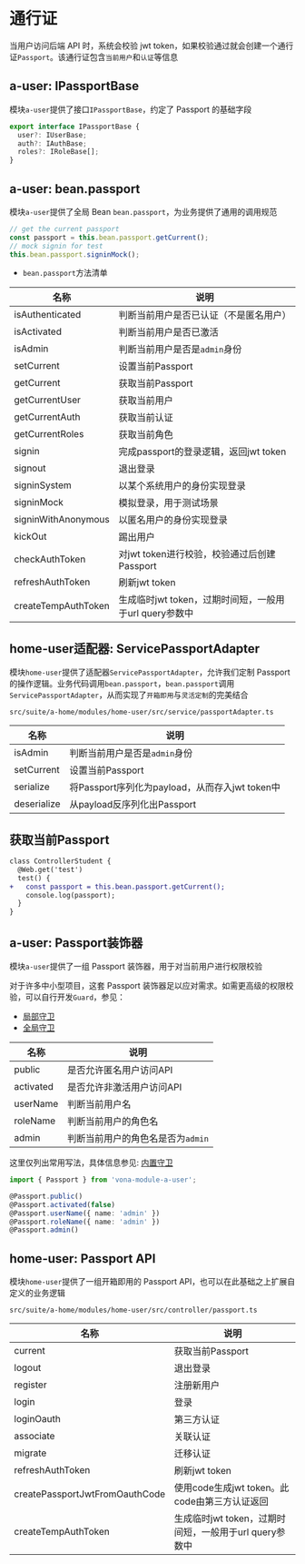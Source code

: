 # 通行证

当用户访问后端 API 时，系统会校验 jwt token，如果校验通过就会创建一个通行证`Passport`。该通行证包含`当前用户`和`认证`等信息

## a-user: IPassportBase

模块`a-user`提供了接口`IPassportBase`，约定了 Passport 的基础字段

``` typescript
export interface IPassportBase {
  user?: IUserBase;
  auth?: IAuthBase;
  roles?: IRoleBase[];
}
```

## a-user: bean.passport

模块`a-user`提供了全局 Bean `bean.passport`，为业务提供了通用的调用规范

``` typescript
// get the current passport
const passport = this.bean.passport.getCurrent();
// mock signin for test
this.bean.passport.signinMock();
```

* `bean.passport`方法清单

|名称|说明|
|--|--|
|isAuthenticated|判断当前用户是否已认证（不是匿名用户）|
|isActivated|判断当前用户是否已激活|
|isAdmin|判断当前用户是否是`admin`身份|
|setCurrent|设置当前Passport|
|getCurrent|获取当前Passport|
|getCurrentUser|获取当前用户|
|getCurrentAuth|获取当前认证|
|getCurrentRoles|获取当前角色|
|signin|完成passport的登录逻辑，返回jwt token|
|signout|退出登录|
|signinSystem|以某个系统用户的身份实现登录|
|signinMock|模拟登录，用于测试场景|
|signinWithAnonymous|以匿名用户的身份实现登录|
|kickOut|踢出用户|
|checkAuthToken|对jwt token进行校验，校验通过后创建Passport|
|refreshAuthToken|刷新jwt token|
|createTempAuthToken|生成临时jwt token，过期时间短，一般用于url query参数中|

## home-user适配器: ServicePassportAdapter

模块`home-user`提供了适配器`ServicePassportAdapter`，允许我们定制 Passport 的操作逻辑。业务代码调用`bean.passport`，`bean.passport`调用`ServicePassportAdapter`，从而实现了`开箱即用`与`灵活定制`的完美结合

`src/suite/a-home/modules/home-user/src/service/passportAdapter.ts`

|名称|说明|
|--|--|
|isAdmin|判断当前用户是否是`admin`身份|
|setCurrent|设置当前Passport|
|serialize|将Passport序列化为payload，从而存入jwt token中|
|deserialize|从payload反序列化出Passport|

## 获取当前Passport

``` diff
class ControllerStudent {
  @Web.get('test')
  test() {
+   const passport = this.bean.passport.getCurrent();
    console.log(passport);
  }
}
```

## a-user: Passport装饰器

模块`a-user`提供了一组 Passport 装饰器，用于对当前用户进行权限校验

对于许多中小型项目，这套 Passport 装饰器足以应对需求。如需更高级的权限校验，可以自行开发`Guard`，参见：

- [局部守卫](../../aop/controller/guard-local.md)
- [全局守卫](../../aop/controller/guard-global.md)

|名称|说明|
|--|--|
|public|是否允许匿名用户访问API|
|activated|是否允许非激活用户访问API|
|userName|判断当前用户名|
|roleName|判断当前用户的角色名|
|admin|判断当前用户的角色名是否为`admin`|

这里仅列出常用写法，具体信息参见: [内置守卫](../../aop/controller/guard-builtin.md)

``` typescript
import { Passport } from 'vona-module-a-user';

@Passport.public()
@Passport.activated(false)
@Passport.userName({ name: 'admin' })
@Passport.roleName({ name: 'admin' })
@Passport.admin()
```

## home-user: Passport API

模块`home-user`提供了一组开箱即用的 Passport API，也可以在此基础之上扩展自定义的业务逻辑

`src/suite/a-home/modules/home-user/src/controller/passport.ts`

|名称|说明|
|--|--|
|current|获取当前Passport|
|logout|退出登录|
|register|注册新用户|
|login|登录|
|loginOauth|第三方认证|
|associate|关联认证|
|migrate|迁移认证|
|refreshAuthToken|刷新jwt token|
|createPassportJwtFromOauthCode|使用code生成jwt token。此code由第三方认证返回|
|createTempAuthToken|生成临时jwt token，过期时间短，一般用于url query参数中|




